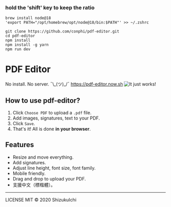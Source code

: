 ### hold the 'shift' key to keep the ratio

```
brew install node@18
'export PATH="/opt/homebrew/opt/node@18/bin:$PATH"' >> ~/.zshrc
```
```
git clone https://github.com/conphi/pdf-editor.git
cd pdf-editor
npm install
npm install -g yarn
npm run dev
```

# PDF Editor

No install. No server. ¯\\\_(ツ)\_/¯ https://pdf-editor.now.sh
![It just works!](https://i.imgur.com/m3weLXQ.gif)

## How to use pdf-editor?

1. Click `Choose PDF` to upload a `.pdf` file.
2. Add images, signatures, text to your PDF.
3. Click `Save`.
4. That's it! All is done **in your browser**.

## Features

- Resize and move everything.
- Add signatures.
- Adjust line height, font size, font family.
- Mobile friendly.
- Drag and drop to upload your PDF.
- 支援中文（標楷體）。

---

LICENSE MIT © 2020 ShizukuIchi
